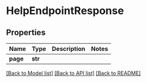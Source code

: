 # HelpEndpointResponse


## Properties
Name | Type | Description | Notes
------------ | ------------- | ------------- | -------------
**page** | **str** |  | 

[[Back to Model list]](../#documentation-for-models) [[Back to API list]](../#documentation-for-api-endpoints) [[Back to README]](../)



